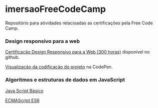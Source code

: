 # imersaoFreeCodeCamp
Repositório para atividades relacioadas as certificações pela Free Code Camp.

### Design responsivo para a web
[Certificação Design Responsivo para a Web (300 horas)](https://github.com/nildoeti/imersaoFreeCodeCamp/tree/main/certificacaoDesignResponsivoParaWeb) disponível no github.

[Visualização da codificação do projeto](https://codepen.io/nildoeti/pen/GRvWxMo) na CodePen.

### Algoritmos e estruturas de dados em JavaScript
[Java Script Básico](https://github.com/nildoeti/imersaoFreeCodeCamp/tree/main/algoritmosEestruturasDeDadosEmJavaScript/javaScriptBasico)

[ECMAScript ES6](https://github.com/nildoeti/imersaoFreeCodeCamp/tree/main/algoritmosEestruturasDeDadosEmJavaScript/ES6)
